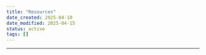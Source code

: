 ```yaml
---
title: "Resources"
date_created: 2025-04-10
date_modified: 2025-04-15
status: active
tags: []
---
```


---


